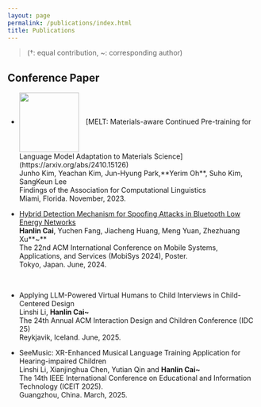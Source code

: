 ```yaml
---
layout: page
permalink: /publications/index.html
title: Publications
---
```


> (†: equal contribution, ~: corresponding author)


## Conference Paper




- <img src="/images/papers/molecular_comm.jpg" width="120" style="vertical-align:middle; margin-right:10px;">  
  [MELT: Materials-aware Continued Pre-training for Language Model Adaptation to Materials Science](https://arxiv.org/abs/2410.15126)<br>
  Junho Kim, Yeachan Kim, Jun-Hyung Park,**Yerim Oh**, Suho Kim, SangKeun Lee<br>
  Findings of the Association for Computational Linguistics<br>
  Miami, Florida. November, 2023.



- [Hybrid Detection Mechanism for Spoofing Attacks in Bluetooth Low Energy Networks](https://dl.acm.org/doi/abs/10.1145/3643832.3661434)<br>**Hanlin Cai**, Yuchen Fang, Jiacheng Huang, Meng Yuan, Zhezhuang Xu**~**<br>The 22nd ACM International Conference on Mobile Systems, Applications, and Services (MobiSys 2024), Poster.<br>Tokyo, Japan. June, 2024.

  <br>

- Applying LLM-Powered Virtual Humans to Child Interviews in Child-Centered Design<br>Linshi Li, **Hanlin Cai~**<br>The 24th Annual ACM Interaction Design and Children Conference (IDC 25)<br>Reykjavik, Iceland. June, 2025.

- SeeMusic: XR-Enhanced Musical Language Training Application for Hearing-impaired Children<br>Linshi Li, Xianjinghua Chen, Yutian Qin and **Hanlin Cai~**<br>The 14th IEEE International Conference on Educational and Information Technology (ICEIT 2025).<br>Guangzhou, China. March, 2025.


<br>



  <br>

<br>
